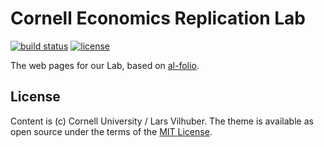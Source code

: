 # Cornell Economics Replication Lab

[![build status](https://travis-ci.org/labordynamicsinstitute/replication-lab-pages.svg?branch=master)](https://travis-ci.org/labordynamicsinstitute/replication-lab-pages)
[![license](https://img.shields.io/github/license/mashape/apistatus.svg?maxAge=2592000)](https://github.com/alshedivat/al-folio/blob/master/LICENSE)

The web pages for our Lab, based on  [al-folio](https://alshedivat.github.io/al-folio/).

## License
Content is (c) Cornell University / Lars Vilhuber. 
The theme is available as open source under the terms of the [MIT License](https://opensource.org/licenses/MIT).
